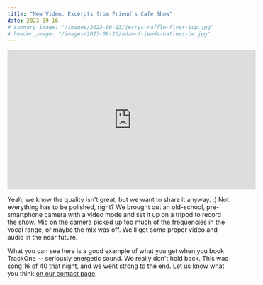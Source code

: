 ```yaml
---
title: "New Video: Excerpts from Friend's Cafe Show"
date: 2023-09-16
# summary_image: "/images/2023-09-13/jerrys-raffle-flyer-top.jpg"
# header_image: "/images/2023-09-16/adam-friends-hatless-bw.jpg"
---
```


<iframe
  width="560" height="315"
  src="https://www.youtube.com/embed/VSPkKpqZAs4?si=P9pQvhGjwvOhrGDI"
  title="YouTube video player"
  frameborder="0"
  allow="accelerometer; autoplay; clipboard-write; encrypted-media; gyroscope; picture-in-picture; web-share"
  allowfullscreen></iframe>

Yeah, we know the quality isn't great, but we want to share it anyway. :)  Not everything has to be polished, right?
We brought out an old-school, pre-smartphone camera with a video mode and set it up on a tripod to record the show.
Mic on the camera picked up too much of the frequencies in the vocal range, or maybe the mix was off.
We'll get some proper video and audio in the near future.

What you can see here is a good example of what you get when you book TrackOne --
seriously energetic sound.  We really don't hold back.  This was song 16 of 40 that night, and we went strong to the end.
Let us know what you think [on our contact page](/contact).

